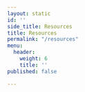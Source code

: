 ```yaml
---
layout: static
id: ''
side_title: Resources
title: Resources
permalink: "/resources"
menu:
  header:
    weight: 6
    title: ''
published: false

---
```

